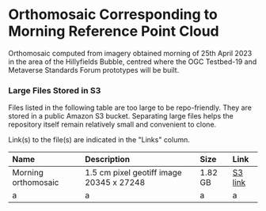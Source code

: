 # Orthomosaic Corresponding to Morning Reference Point Cloud

Orthomosaic computed from imagery obtained morning of 25th April 2023 in the area of the Hillyfields Bubble, centred where the OGC Testbed-19 and Metaverse Standards Forum prototypes will be built. 

### Large Files Stored in S3

Files listed in the following table are too large to be repo-friendly. They are stored in a public Amazon S3 bucket. Separating large files helps the repository itself remain relatively small and convenient to clone.

Link(s) to the file(s) are indicated in the "Links" column.

| Name      |Description |Size | Link |
| :----------- | :--- | :--- | :----------- |
| Morning orthomosaic      | 1.5 cm pixel geotiff image 20345 x 27248     | 1.82 GB|[S3 link](https://s3.console.aws.amazon.com/s3/object/hillyfields?region=us-east-1&prefix=releases/scenegraph/bubble/environment/static/orthomosaics/Morning_Orthomosaic.tif)
|  a  |a |a |     a   |


